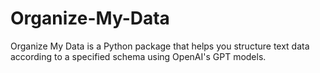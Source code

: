# Organize-My-Data
Organize My Data is a Python package that helps you structure text data according to a specified schema using OpenAI's GPT models.

